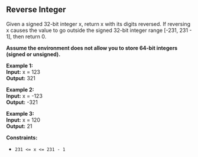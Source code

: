 ## Reverse Integer
Given a signed 32-bit integer x, return x with its digits reversed. If reversing x causes the value to go outside the signed 32-bit integer range [-231, 231 - 1], then return 0.

**Assume the environment does not allow you to store 64-bit integers (signed or unsigned).**

 

**Example 1:**  
**Input:** x = 123  
**Output:** 321  

**Example 2:**  
**Input:** x = -123  
**Output:** -321  

**Example 3:**  
**Input:** x = 120  
**Output:** 21  
 

**Constraints:**

- `231 <= x <= 231 - 1`
